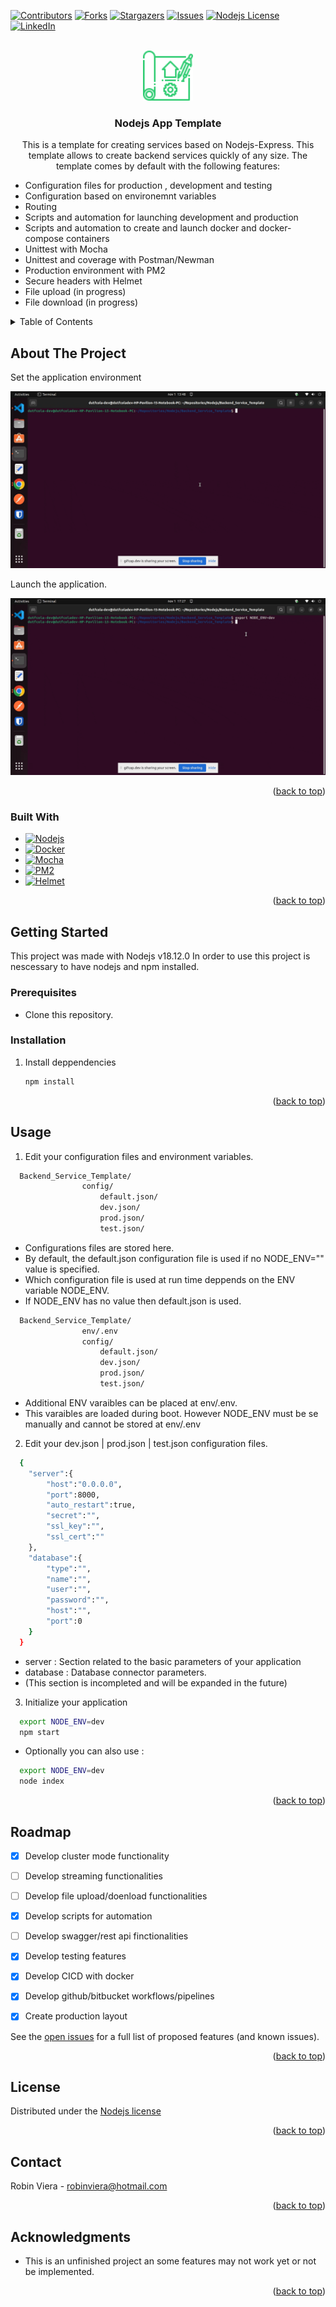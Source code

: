 <!-- Improved compatibility of back to top link: See: https://github.com/othneildrew/Best-README-Template/pull/73 -->
<a name="readme-top"></a>
<!--
*** Thanks for checking out the Best-README-Template. If you have a suggestion
*** that would make this better, please fork the repo and create a pull request
*** or simply open an issue with the tag "enhancement".
*** Don't forget to give the project a star!
*** Thanks again! Now go create something AMAZING! :D
-->



<!-- PROJECT SHIELDS -->
<!--
*** I'm using markdown "reference style" links for readability.
*** Reference links are enclosed in brackets [ ] instead of parentheses ( ).
*** See the bottom of this document for the declaration of the reference variables
*** for contributors-url, forks-url, etc. This is an optional, concise syntax you may use.
*** https://www.markdownguide.org/basic-syntax/#reference-style-links
-->
[![Contributors][contributors-shield]][contributors-url]
[![Forks][forks-shield]][forks-url]
[![Stargazers][stars-shield]][stars-url]
[![Issues][issues-shield]][issues-url]
[![Nodejs License][license-shield]][license-url]
[![LinkedIn][linkedin-shield]][linkedin-url]



<!-- PROJECT LOGO -->
<br />
<div align="center">
  <a href="https://github.com/duftcola-dev/Nodejs/tree/master/Backend_Service_Template">
    <img src="doc/logo.png" alt="Logo" width="80" height="80">
  </a>

<h3 align="center">Nodejs App Template</h3>
  <p align="center">
    This is a template for creating services based on Nodejs-Express. This template allows 
    to create backend services quickly of any size. The template comes by default with the following features:
  </p>
</div>
  <ul>
    <li>Configuration files for production , development and testing</li>
    <li>Configuration based on environemnt variables</li>
    <li>Routing</li>
    <li>Scripts and automation for launching development and production</li>
    <li>Scripts and automation to create and launch docker and docker-compose containers</li>
    <li>Unittest with Mocha</li>
    <li>Unittest and coverage with Postman/Newman</li>
    <li>Production environment with PM2</li>
    <li>Secure headers with Helmet</li>
    <li>File upload (in progress)</li>
    <li>File download (in progress)</li>
  </ul>

<!-- TABLE OF CONTENTS -->
<details>
  <summary>Table of Contents</summary>
  <ul>
  <li><a href="#about-the-project">About The Project</a></li>
  <li><a href="#built-with">Built With</a></li>
  <li><a href="#getting-started">Getting Started</a></li>
  <li><a href="#prerequisites">Prerequisites</a></li>
  <li><a href="#installation">Installation</a></li>
  <li><a href="#usage">Usage</a></li>
  <li><a href="#roadmap">Roadmap</a></li>
  <li><a href="#license">License</a></li>
  <li><a href="#contact">Contact</a></li>
  <li><a href="#acknowledgments">Acknowledgments</a></li>
  </ul>
</details>



<!-- ABOUT THE PROJECT -->
## About The Project

<p>Set the application environment</p>

![](https://github.com/duftcola-dev/Nodejs/blob/master/doc/env.gif)

<p>Launch the application.</p>

![](https://github.com/duftcola-dev/Nodejs/blob/master/doc/launch.gif)

<p align="right">(<a href="#readme-top">back to top</a>)</p>

### Built With

* [![Nodejs][Node.js]][Node-url]
* [![Docker][Docker]][Docker-url]
* [![Mocha][Mocha]][Mocha-url]
* [![PM2][PM2]][PM2-url]
* [![Helmet][Helmet]][Helmet-url]

<p align="right">(<a href="#readme-top">back to top</a>)</p>


<!-- GETTING STARTED -->
## Getting Started

This project was made with Nodejs v18.12.0
In order to use this project is nescessary to have nodejs and npm installed.

### Prerequisites

* Clone this repository.

### Installation

1. Install deppendencies
   ```sh
   npm install
   ```
<p align="right">(<a href="#readme-top">back to top</a>)</p>


<!-- USAGE EXAMPLES -->
## Usage

1. Edit your configuration files and environment variables.
  ```sh
    Backend_Service_Template/
                  config/
                      default.json/
                      dev.json/
                      prod.json/
                      test.json/
  ```
  - Configurations files are stored here.
  - By default, the default.json configuration file is used if no NODE_ENV="" value is specified.
  - Which configuration file is used at run time deppends on the ENV variable NODE_ENV.
  - If NODE_ENV has no value then default.json is used.

  ```sh
    Backend_Service_Template/
                  env/.env
                  config/
                      default.json/
                      dev.json/
                      prod.json/
                      test.json/
  ``` 
  - Additional ENV varaibles can be placed at env/.env.
  - This varaibles are loaded during boot. However NODE_ENV must be se manually 
    and cannot be stored at env/.env

2. Edit your dev.json | prod.json | test.json configuration files.
  ```sh
    {   
      "server":{
          "host":"0.0.0.0",
          "port":8000,
          "auto_restart":true,
          "secret":"",
          "ssl_key":"",
          "ssl_cert":""
      },
      "database":{
          "type":"",
          "name":"",
          "user":"",
          "password":"",
          "host":"",
          "port":0
      }
    }
  ```
  - server : Section related to the basic parameters of your application
  - database : Database connector parameters.
  - (This section is incompleted and will be expanded in the future)

3. Initialize your application
  ```sh
    export NODE_ENV=dev
    npm start
  ```
  - Optionally you can also use :

  ```sh
    export NODE_ENV=dev
    node index
  ```
 
<p align="right">(<a href="#readme-top">back to top</a>)</p>



<!-- ROADMAP -->
## Roadmap

- [x] Develop cluster mode functionality
- [ ] Develop streaming functionalities
- [ ] Develop file upload/doenload functionalities
- [x] Develop scripts for automation
- [ ] Develop swagger/rest api finctionalities 
- [x] Develop testing features
- [x] Develop CICD with docker
- [x] Develop github/bitbucket workflows/pipelines
- [x] Create production layout


See the [open issues](https://github.com/duftcola-dev/Nodejs/issues) for a full list of proposed features (and known issues).

<p align="right">(<a href="#readme-top">back to top</a>)</p>


<!-- LICENSE -->
## License

Distributed under the <a href="https://github.com/nodejs/node/blob/main/LICENSE">Nodejs license</a>

<p align="right">(<a href="#readme-top">back to top</a>)</p>



<!-- CONTACT -->
## Contact

Robin Viera - robinviera@hotmail.com

<p align="right">(<a href="#readme-top">back to top</a>)</p>



<!-- ACKNOWLEDGMENTS -->
## Acknowledgments

* This is an unfinished project an some features may not work yet or not be implemented.

<p align="right">(<a href="#readme-top">back to top</a>)</p>



<!-- MARKDOWN LINKS & IMAGES -->
<!-- https://www.markdownguide.org/basic-syntax/#reference-style-links -->
[contributors-shield]: https://img.shields.io/github/contributors/duftcola-dev/Nodejs.svg?style=for-the-badge
[contributors-url]: https://github.com/duftcola-dev/Nodejs/graphs/contributors
[forks-shield]: https://img.shields.io/github/forks/duftcola-dev/Nodejs.svg?style=for-the-badge
[forks-url]: https://github.com/duftcola-dev/Nodejs/network/members
[stars-shield]: https://img.shields.io/github/stars/duftcola-dev/Nodejs.svg?style=for-the-badge
[stars-url]: https://github.com/duftcola-dev/Nodejs/stargazers
[issues-shield]: https://img.shields.io/github/issues/duftcola-dev/Nodejs.svg?style=for-the-badge
[issues-url]: https://github.com/duftcola-dev/Nodejs/issues
[license-shield]: https://img.shields.io/github/license/duftcola-dev/Nodejs.svg?style=for-the-badge
[license-url]: https://github.com/duftcola-dev/Nodejs/blob/master/LICENSE.txt
[ApacheLicense-url]:https://www.apache.org/licenses/LICENSE-2.0
[MitLicense-url]:https://choosealicense.com/licenses/mit/
[linkedin-shield]: https://img.shields.io/badge/-LinkedIn-black.svg?style=for-the-badge&logo=linkedin&colorB=555
[linkedin-url]: https://www.linkedin.com/in/robin-viera-17aa2378/
[product-screenshot]: images/screenshot.png
[Docker]:https://img.shields.io/badge/Docker-037ffc?style=for-the-badge&logo=docker&logoColor=white
[Helmet]:https://img.shields.io/badge/Helmet-fcfbfa?style=for-the-badge&logo=helmet&logoColor=black
[Helmet-url]:https://helmetjs.github.io/
[Mocha-url]:https://mochajs.org/
[Mocha]:https://img.shields.io/badge/Mocha-995809?style=for-the-badge&logo=mocha&logoColor=white
[PM2-url]:https://pm2.keymetrics.io/
[PM2]:https://img.shields.io/badge/PM2-6b03fc?style=for-the-badge&logo=pm2&logoColor=white
[Docker-url]:https://www.docker.com/
[Swagger]:https://img.shields.io/badge/Swagger-18a10a?style=for-the-badge&logo=swagger&logoColor=blue
[Swagger-url]:https://swagger.io/
[Click]:https://img.shields.io/badge/click-fafcfa?style=for-the-badge&logo=click&logoColor=black
[Click-url]:https://click.palletsprojects.com/en/8.1.x/
[Python.py]:https://img.shields.io/badge/python-000000?style=for-the-badge&logo=python&logoColor=blue
[Python-url]:https://www.python.org/
[Next.js]: https://img.shields.io/badge/next.js-000000?style=for-the-badge&logo=nextdotjs&logoColor=white
[Next-url]: https://nextjs.org/
[Node.js]: https://img.shields.io/badge/node.js-06ba0c?style=for-the-badge&logo=nodejs&logoColor=white
[Node-url]: https://nodejs.org/
[React.js]: https://img.shields.io/badge/React-20232A?style=for-the-badge&logo=react&logoColor=61DAFB
[React-url]: https://reactjs.org/
[Vue.js]: https://img.shields.io/badge/Vue.js-35495E?style=for-the-badge&logo=vuedotjs&logoColor=4FC08D
[Vue-url]: https://vuejs.org/
[Angular.io]: https://img.shields.io/badge/Angular-DD0031?style=for-the-badge&logo=angular&logoColor=white
[Angular-url]: https://angular.io/
[Svelte.dev]: https://img.shields.io/badge/Svelte-4A4A55?style=for-the-badge&logo=svelte&logoColor=FF3E00
[Svelte-url]: https://svelte.dev/
[Laravel.com]: https://img.shields.io/badge/Laravel-FF2D20?style=for-the-badge&logo=laravel&logoColor=white
[Laravel-url]: https://laravel.com
[Bootstrap.com]: https://img.shields.io/badge/Bootstrap-563D7C?style=for-the-badge&logo=bootstrap&logoColor=white
[Bootstrap-url]: https://getbootstrap.com
[JQuery.com]: https://img.shields.io/badge/jQuery-0769AD?style=for-the-badge&logo=jquery&logoColor=white
[JQuery-url]: https://jquery.com 